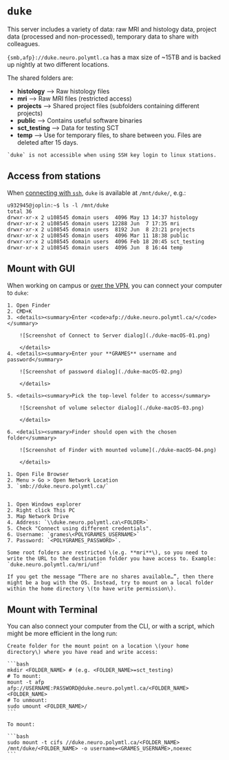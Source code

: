 # `duke`

This server includes a variety of data: raw MRI and histology data, project data (processed and non-processed), temporary data to share with colleagues.

`{smb,afp}://duke.neuro.polymtl.ca` has a max size of ~15TB and is backed up nightly at two different locations.

The shared folders are:

* **histology** –&gt; Raw histology files
* **mri** –&gt; Raw MRI files \(restricted access\)
* **projects** –&gt; Shared project files \(subfolders containing different projects\)
* **public** –&gt; Contains useful software binaries
* **sct\_testing** –&gt; Data for testing SCT
* **temp** –&gt; Use for temporary files, to share between you. Files are deleted after 15 days.

```{note}
`duke` is not accessible when using SSH key login to linux stations.
```


## Access from stations

When [connecting with `ssh`](../../#ssh-command-line), `duke` is available at `/mnt/duke/`, e.g.:

```
u932945@joplin:~$ ls -l /mnt/duke
total 36
drwxr-xr-x 2 u108545 domain users  4096 May 13 14:37 histology
drwxr-xr-x 2 u108545 domain users 12288 Jun  7 17:35 mri
drwxr-xr-x 2 u108545 domain users  8192 Jun  8 23:21 projects
drwxr-xr-x 2 u108545 domain users  4096 Mar 11 18:38 public
drwxr-xr-x 2 u108545 domain users  4096 Feb 18 20:45 sct_testing
drwxr-xr-x 2 u108545 domain users  4096 Jun  8 16:44 temp
```


## Mount with GUI

When working on campus or [over the VPN](../../#vpn), you can connect your computer to `duke`:

````{tabbed} macOS
1. Open Finder
2. CMD+K
3. <details><summary>Enter <code>afp://duke.neuro.polymtl.ca/</code></summary>

    ![Screenshot of Connect to Server dialog](./duke-macOS-01.png)
    
    </details>
4. <details><summary>Enter your **GRAMES** username and password</summary>

    ![Screenshot of password dialog](./duke-macOS-02.png)
    
    </details>
    
5. <details><summary>Pick the top-level folder to access</summary>

    ![Screenshot of volume selector dialog](./duke-macOS-03.png)
    
    </details>
    
6. <details><summary>Finder should open with the chosen folder</summary>

    ![Screenshot of Finder with mounted volume](./duke-macOS-04.png)
    
    </details>
````

````{tabbed} Linux
1. Open File Browser
2. Menu > Go > Open Network Location 
3. `smb://duke.neuro.polymtl.ca/`
````

````{tabbed} Windows 10

1. Open Windows explorer
2. Right click This PC
3. Map Network Drive
4. Address: `\\duke.neuro.polymtl.ca\<FOLDER>`
5. Check "Connect using different credentials".
6. Username: `grames\<POLYGRAMES_USERNAME>`
7. Password: `<POLYGRAMES_PASSWORD>`.
````

```{note}
Some root folders are restricted \(e.g. **mri**\), so you need to write the URL to the destination folder you have access to. Example: `duke.neuro.polymtl.ca/mri/unf`
```

```{note}
If you get the message “There are no shares available…”, then there might be a bug with the OS. Instead, try to mount on a local folder within the home directory \(to have write permission\).
```

## Mount with Terminal

You can also connect your computer from the CLI, or with a script, which might be more efficient in the long run:

````{tabbed} Mac OSX
Create folder for the mount point on a location \(your home directory\) where you have read and write access:

```bash
mkdir <FOLDER_NAME> # (e.g. <FOLDER_NAME>=sct_testing)
# To mount:
mount -t afp afp://USERNAME:PASSWORD@duke.neuro.polymtl.ca/<FOLDER_NAME> <FOLDER_NAME>
# To unmount:
sudo umount <FOLDER_NAME>/
```
````

````{tabbed} Linux
To mount:

```bash
sudo mount -t cifs //duke.neuro.polymtl.ca/<FOLDER_NAME> /mnt/duke/<FOLDER_NAME> -o username=<GRAMES_USERNAME>,noexec
```
````
